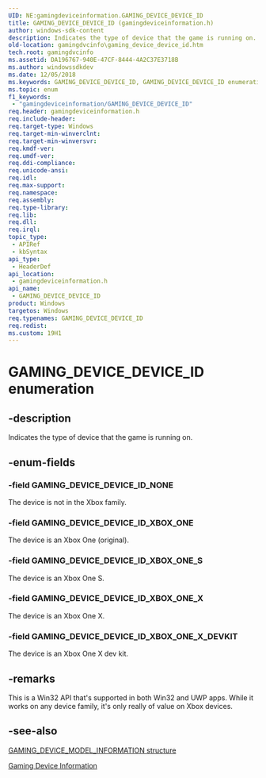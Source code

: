 ```yaml
---
UID: NE:gamingdeviceinformation.GAMING_DEVICE_DEVICE_ID
title: GAMING_DEVICE_DEVICE_ID (gamingdeviceinformation.h)
author: windows-sdk-content
description: Indicates the type of device that the game is running on.
old-location: gamingdvcinfo\gaming_device_device_id.htm
tech.root: gamingdvcinfo
ms.assetid: DA196767-940E-47CF-8444-4A2C37E3718B
ms.author: windowssdkdev
ms.date: 12/05/2018
ms.keywords: GAMING_DEVICE_DEVICE_ID, GAMING_DEVICE_DEVICE_ID enumeration, GAMING_DEVICE_DEVICE_ID_NONE, GAMING_DEVICE_DEVICE_ID_XBOX_ONE, GAMING_DEVICE_DEVICE_ID_XBOX_ONE_S, GAMING_DEVICE_DEVICE_ID_XBOX_ONE_X, GAMING_DEVICE_DEVICE_ID_XBOX_ONE_X_DEVKIT, gamingdeviceinformation/GAMING_DEVICE_DEVICE_ID, gamingdeviceinformation/GAMING_DEVICE_DEVICE_ID_NONE, gamingdeviceinformation/GAMING_DEVICE_DEVICE_ID_XBOX_ONE, gamingdeviceinformation/GAMING_DEVICE_DEVICE_ID_XBOX_ONE_S, gamingdeviceinformation/GAMING_DEVICE_DEVICE_ID_XBOX_ONE_X, gamingdeviceinformation/GAMING_DEVICE_DEVICE_ID_XBOX_ONE_X_DEVKIT, gamingdvcinfo.gaming_device_device_id
ms.topic: enum
f1_keywords: 
 - "gamingdeviceinformation/GAMING_DEVICE_DEVICE_ID"
req.header: gamingdeviceinformation.h
req.include-header: 
req.target-type: Windows
req.target-min-winverclnt: 
req.target-min-winversvr: 
req.kmdf-ver: 
req.umdf-ver: 
req.ddi-compliance: 
req.unicode-ansi: 
req.idl: 
req.max-support: 
req.namespace: 
req.assembly: 
req.type-library: 
req.lib: 
req.dll: 
req.irql: 
topic_type:
 - APIRef
 - kbSyntax
api_type:
 - HeaderDef
api_location:
 - gamingdeviceinformation.h
api_name:
 - GAMING_DEVICE_DEVICE_ID
product: Windows
targetos: Windows
req.typenames: GAMING_DEVICE_DEVICE_ID
req.redist: 
ms.custom: 19H1
---
```


# GAMING_DEVICE_DEVICE_ID enumeration


## -description


Indicates the type of device that the game is running on.


## -enum-fields




### -field GAMING_DEVICE_DEVICE_ID_NONE

The device is not in the Xbox family.


### -field GAMING_DEVICE_DEVICE_ID_XBOX_ONE

The device is an Xbox One (original).


### -field GAMING_DEVICE_DEVICE_ID_XBOX_ONE_S

The device is an Xbox One S.


### -field GAMING_DEVICE_DEVICE_ID_XBOX_ONE_X

The device is an Xbox One X.


### -field GAMING_DEVICE_DEVICE_ID_XBOX_ONE_X_DEVKIT

The device is an Xbox One X dev kit.


## -remarks



This is a Win32 API that's supported in both Win32 and UWP apps. While it works on any device family, it's only really of value on Xbox devices.




## -see-also




<a href="https://docs.microsoft.com/previous-versions/windows/desktop/api/gamingdeviceinformation/ns-gamingdeviceinformation-gaming_device_model_information">GAMING_DEVICE_MODEL_INFORMATION structure</a>



<a href="https://docs.microsoft.com/previous-versions/windows/desktop/gamingdvcinfo/gaming-device-information-portal">Gaming Device Information</a>
 

 

